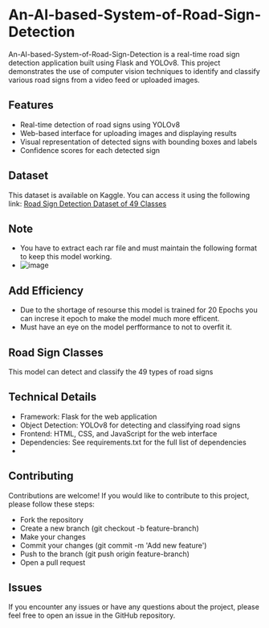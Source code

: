# An-AI-based-System-of-Road-Sign-Detection

An-AI-based-System-of-Road-Sign-Detection is a real-time road sign detection application built using Flask and YOLOv8. This project demonstrates the use of computer vision techniques to identify and classify various road signs from a video feed or uploaded images.

## Features

- Real-time detection of road signs using YOLOv8
- Web-based interface for uploading images and displaying results
- Visual representation of detected signs with bounding boxes and labels
- Confidence scores for each detected sign

## Dataset
This dataset is available on Kaggle. You can access it using the following link:
[Road Sign Detection Dataset of 49 Classes](https://www.kaggle.com/datasets/mohammadabdullah407/road-sign-detection-dataset-of-49-classes)


## Note
- You have to extract each rar file and must maintain the following format to keep this model working.
- ![image](https://github.com/user-attachments/assets/f26d83fe-5d1b-4135-a7ed-8777feef6291)

## Add Efficiency
- Due to the shortage of resourse this model is trained for 20 Epochs you can increse it epoch to make the model much more efficent.
- Must have an eye on the model perfformance to not to overfit it.

## Road Sign Classes
This model can detect and classify the 49 types of road signs

## Technical Details
-  Framework: Flask for the web application
-  Object Detection: YOLOv8 for detecting and classifying road signs
-  Frontend: HTML, CSS, and JavaScript for the web interface
- Dependencies: See requirements.txt for the full list of dependencies
- 
## Contributing
Contributions are welcome! If you would like to contribute to this project, please follow these steps:

- Fork the repository
- Create a new branch (git checkout -b feature-branch)
- Make your changes
- Commit your changes (git commit -m 'Add new feature')
- Push to the branch (git push origin feature-branch)
- Open a pull request
## Issues
If you encounter any issues or have any questions about the project, please feel free to open an issue in the GitHub repository.
